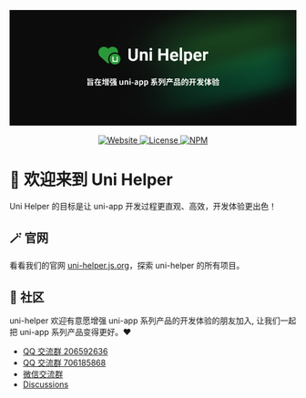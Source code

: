 <p align="center">
  <img src="../uni-helper-banner.png">
</p>

<p align="center">
  <a href="https://uni-helper.js.org/">
    <img src="https://img.shields.io/badge/官网-Uni%20Helper-2b9939?style=for-the-badge" alt="Website">
  </a>
  <a href="./LICENSE">
    <img src="https://img.shields.io/github/license/uni-helper/.github.svg?style=for-the-badge&color=2b9939" alt="License">
  </a>
  <a href="https://www.npmjs.com/org/uni-helper/">
    <img src="https://img.shields.io/badge/NPM-组织-2b9939?style=for-the-badge&logo=npm" alt="NPM">
  </a>
</p>

# 👋 欢迎来到 Uni Helper

Uni Helper 的目标是让 uni-app 开发过程更直观、高效，开发体验更出色！

## 🪄 官网

看看我们的官网 [uni-helper.js.org](https://uni-helper.js.org/)，探索 uni-helper 的所有项目。

## 💬 社区

uni-helper 欢迎有意愿增强 uni-app 系列产品的开发体验的朋友加入, 让我们一起把 uni-app 系列产品变得更好。❤

- [QQ 交流群 206592636](https://qm.qq.com/q/FltLyK6640)
- [QQ 交流群 706185868](https://qm.qq.com/q/5nPFSqa8Eg)
- [微信交流群](https://wx.hlcode.cn/?id=NE0myp6)
- [Discussions](https://github.com/orgs/uni-helper/discussions)
